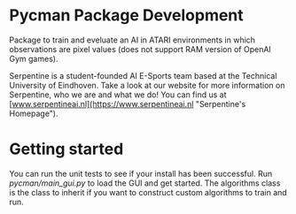 # Pycman Package Development
Package to train and eveluate an AI in ATARI environments in which observations are pixel values (does not support RAM version of OpenAI Gym games). 

Serpentine is a student-founded AI E-Sports team based at the Technical University of Eindhoven. Take a look at our website for more information on Serpentine, who we are and what we do! You can find us at [www.serpentineai.nl](https://www.serpentineai.nl "Serpentine's Homepage").

# Getting started
You can run the unit tests to see if your install has been successful. Run _pycman/main_gui.py_ to load the GUI and get started. The algorithms class is the class to inherit if you want to construct custom algorithms to train and run.

